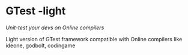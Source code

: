 # GTest -light

_Unit-test your devs on Online compilers_

Light version of GTest framework compatible with Online compilers like ideone, godbolt, codingame
